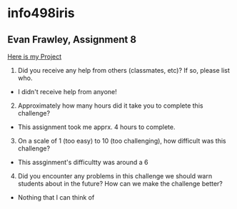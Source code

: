 # info498iris
## Evan Frawley, Assignment 8
<a href="https://evanfrawley.shinyapps.io/inf498iris/">Here is my Project</a>

1. Did you receive any help from others (classmates, etc)? If so, please list who.

  - I didn't receive help from anyone!
2. Approximately how many hours did it take you to complete this challenge?

  - This assignment took me apprx. 4 hours to complete.

3. On a scale of 1 (too easy) to 10 (too challenging), how difficult was this challenge?

 - This assginment's difficultty was around a 6

4. Did you encounter any problems in this challenge we should warn students about in the future? How can we make the challenge better?

 - Nothing that I can think of
